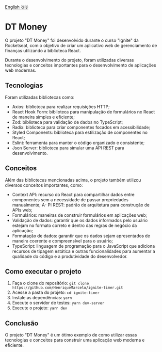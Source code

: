 [English 🇬🇧](README.md)

# DT Money

O projeto "DT Money" foi desenvolvido durante o curso "Ignite" da Rocketseat, com o objetivo de criar um aplicativo web de gerenciamento de finanças utilizando a biblioteca React.

Durante o desenvolvimento do projeto, foram utilizadas diversas tecnologias e conceitos importantes para o desenvolvimento de aplicações web modernas.

## Tecnologias

Foram utilizadas bibliotecas como:

- Axios: biblioteca para realizar requisições HTTP;
- React Hook Form: biblioteca para manipulação de formulários no React de maneira simples e eficiente;
- Zod: biblioteca para validação de dados no TypeScript;
- Radix: biblioteca para criar componentes focados em acessibilidade;
- Styled Components: biblioteca para estilização de componentes no React;
- Eslint: ferramenta para manter o código organizado e consistente;
- Json Server: biblioteca para simular uma API REST para desenvolvimento.

## Conceitos

Além das bibliotecas mencionadas acima, o projeto também utilizou diversos conceitos importantes, como:

- Context API: recurso do React para compartilhar dados entre componentes sem a necessidade de passar propriedades manualmente;
A- PI REST: padrão de arquitetura para construção de APIs web;
- Formulários: maneiras de construir formulários em aplicações web;
- Validação de dados: garantir que os dados informados pelo usuário estejam no formato correto e dentro das regras de negócio da aplicação;
- Formatação de dados: garantir que os dados sejam apresentados de maneira coerente e compreensível para o usuário;
- TypeScript: linguagem de programação para o JavaScript que adiciona recursos de tipagem estática e outras funcionalidades para aumentar a qualidade do código e a produtividade do desenvolvedor.

## Como executar o projeto

1. Faça o clone do repositório:
```git clone https://github.com/HenriqueMarcelo/ignite-timer.git```
2. Acesse a pasta do projeto:
```cd ignite-timer```
3. Instale as dependências:
```yarn```
4. Execute o servidor de testes:
```yarn dev-server```
5. Execute o projeto:
```yarn dev```

## Conclusão

O projeto "DT Money" é um ótimo exemplo de como utilizar essas tecnologias e conceitos para construir uma aplicação web moderna e eficiente. 